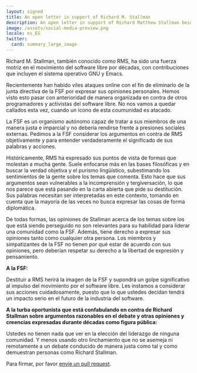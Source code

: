 ```yaml
---
layout: signed
title: An open letter in support of Richard M. Stallman
description: An open letter in support of Richard Matthew Stallman being reinstated by the Free Software Foundation
image: /assets/social-media-preview.png
locale: es_ES
twitter:
  card: summary_large_image
---
```


Richard M. Stallman, también conocido como RMS,
ha sido una fuerza motriz en el movimiento del
software libre por décadas, con contribuciones
que incluyen el sistema operativo GNU y Emacs.

Recientemente han habido viles ataques online
con el fin de eliminarlo de la junta directiva de la
FSF por expresar sus opiniones personales. Hemos
visto esto pasar con anterioridad de manera organizada
en contra de otros programadores y activistas del
software libre. No nos vamos a quedar callados
esta vez, cuando un icono de esta coumunidad
es atacado.

La FSF es un organismo autónomo capaz de tratar
a sus miembros de una manera justa e imparcial y no debería
rendirse frente a presiones sociales externas. Pedimos
a la FSF considerar los argumentos en contra de RMS
objetivamente y para entender verdaderamente el significado
de sus palabras y acciones.

Históricamente, RMS ha expresado sus puntos de vista de formas
que molestan a mucha gente. Suele enfocarse más en las
bases filosóficas y en buscar la verdad objetiva y el purismo
lingüístico, subestimando los sentimientos de la gente sobre
los temas que comenta. Esto hace que sus argumentos sean
vulnerables a la incomprensión y tergiversación, lo que nos
parece que está pasando en la carta abierta que pide su
destitución. Sus palabras necesitan ser interpretadas en
este contexto, tomando en cuenta que la mayoría de las veces
no busca expresar las cosas de forma diplomática.

De todas formas, las opiniones de Stallman acerca de los temas
sobre los que está siendo perseguido no son relevantes para su
habilidad para liderar una comunidad como la FSF.
Además, tiene derecho a expresar sus opiniones tanto como
cualquier otra persona. Los miembros y simpatizantes de la FSF
no tienen por qué estar de acuerdo con sus opiniones, pero deberían
respetar su derecho a la libertad de expresión y pensamiento.

**A la FSF:**

Destituir a RMS herirá la imagen de la FSF y supondrá un golpe
significativo al impulso del movimiento por el software libre.
Les instamos a considerar sus acciones cuidadosamente,
puesto que lo que ustedes decidan tendrá un impacto serio
en el futuro de la industria del software.

**A la turba oportunista que está confabulando en contra de
Richard Stallman sobre argumentos razonables en el debate y otras
opiniones y creencias expresadas durante décadas como
figura pública:**

Ustedes no tienen nada que ver en la elección del liderazgo
de ninguna comunidad. Y menos usando otro linchamiento
que no se asemeja ni remotamente a un debate conducido
de manera justa como tal y como demuestran personas como
Richard Stallman.

Para firmar, por favor [envíe un pull request](https://github.com/rms-support-letter/rms-support-letter.github.io/pulls).
